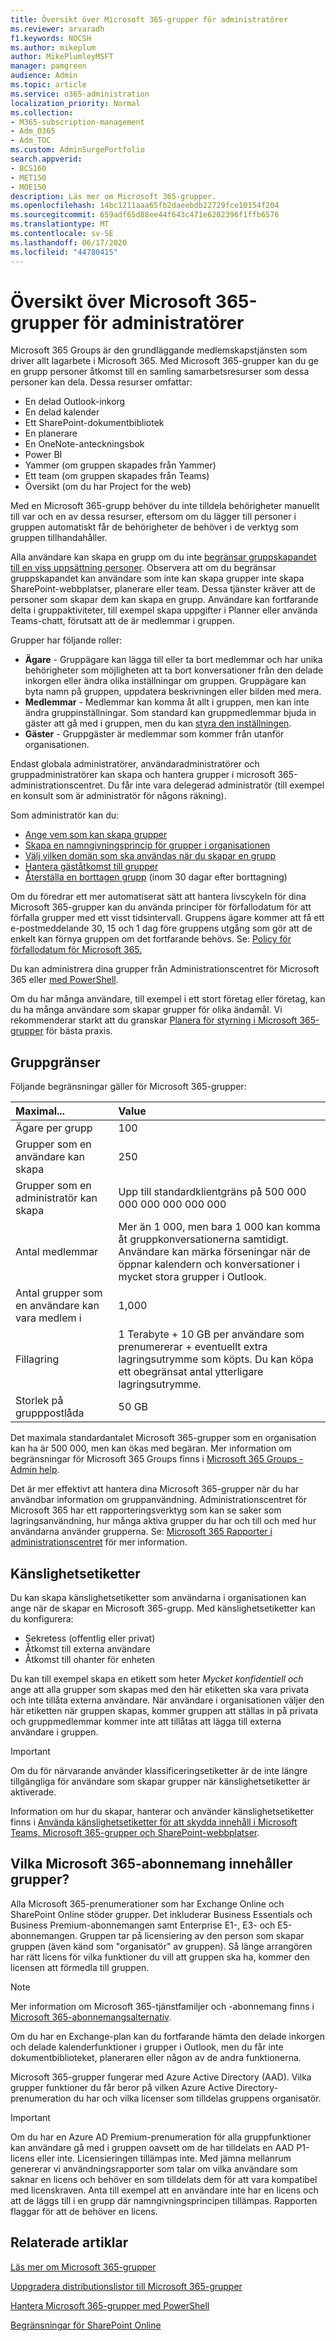 ```yaml
---
title: Översikt över Microsoft 365-grupper för administratörer
ms.reviewer: arvaradh
f1.keywords: NOCSH
ms.author: mikeplum
author: MikePlumleyMSFT
manager: pamgreen
audience: Admin
ms.topic: article
ms.service: o365-administration
localization_priority: Normal
ms.collection:
- M365-subscription-management
- Adm_O365
- Adm_TOC
ms.custom: AdminSurgePortfolio
search.appverid:
- BCS160
- MET150
- MOE150
description: Läs mer om Microsoft 365-grupper.
ms.openlocfilehash: 14bc1211aaa65fb2daeebdb22729fce10154f204
ms.sourcegitcommit: 659adf65d88ee44f643c471e6202396f1ffb6576
ms.translationtype: MT
ms.contentlocale: sv-SE
ms.lasthandoff: 06/17/2020
ms.locfileid: "44780415"
---
```

# <a name="overview-of-microsoft-365-groups-for-administrators"></a>Översikt över Microsoft 365-grupper för administratörer

Microsoft 365 Groups är den grundläggande medlemskapstjänsten som driver allt lagarbete i Microsoft 365. Med Microsoft 365-grupper kan du ge en grupp personer åtkomst till en samling samarbetsresurser som dessa personer kan dela. Dessa resurser omfattar:

- En delad Outlook-inkorg
- En delad kalender
- Ett SharePoint-dokumentbibliotek
- En planerare
- En OneNote-anteckningsbok
- Power BI
- Yammer (om gruppen skapades från Yammer)
- Ett team (om gruppen skapades från Teams)
- Översikt (om du har Project for the web)

Med en Microsoft 365-grupp behöver du inte tilldela behörigheter manuellt till var och en av dessa resurser, eftersom om du lägger till personer i gruppen automatiskt får de behörigheter de behöver i de verktyg som gruppen tillhandahåller.

Alla användare kan skapa en grupp om du inte [begränsar gruppskapandet till en viss uppsättning personer](manage-creation-of-groups.md). Observera att om du begränsar gruppskapandet kan användare som inte kan skapa grupper inte skapa SharePoint-webbplatser, planerare eller team. Dessa tjänster kräver att de personer som skapar dem kan skapa en grupp. Användare kan fortfarande delta i gruppaktiviteter, till exempel skapa uppgifter i Planner eller använda Teams-chatt, förutsatt att de är medlemmar i gruppen.

Grupper har följande roller:

- **Ägare** - Gruppägare kan lägga till eller ta bort medlemmar och har unika behörigheter som möjligheten att ta bort konversationer från den delade inkorgen eller ändra olika inställningar om gruppen. Gruppägare kan byta namn på gruppen, uppdatera beskrivningen eller bilden med mera.
- **Medlemmar** - Medlemmar kan komma åt allt i gruppen, men kan inte ändra gruppinställningar. Som standard kan gruppmedlemmar bjuda in gäster att gå med i gruppen, men du kan [styra den inställningen](manage-guest-access-in-groups.md).
- **Gäster** - Gruppgäster är medlemmar som kommer från utanför organisationen.

Endast globala administratörer, användaradministratörer och gruppadministratörer kan skapa och hantera grupper i microsoft 365-administrationscentret. Du får inte vara delegerad administratör (till exempel en konsult som är administratör för någons räkning).

Som administratör kan du:

- [Ange vem som kan skapa grupper](manage-creation-of-groups.md)
- [Skapa en namngivningsprincip för grupper i organisationen](groups-naming-policy.md)
- [Välj vilken domän som ska användas när du skapar en grupp](choose-domain-to-create-groups.md)
- [Hantera gäståtkomst till grupper](manage-guest-access-in-groups.md)
- [Återställa en borttagen grupp](restore-deleted-group.md) (inom 30 dagar efter borttagning)

Om du föredrar ett mer automatiserat sätt att hantera livscykeln för dina Microsoft 365-grupper kan du använda principer för förfallodatum för att förfalla grupper med ett visst tidsintervall. Gruppens ägare kommer att få ett e-postmeddelande 30, 15 och 1 dag före gruppens utgång som gör att de enkelt kan förnya gruppen om det fortfarande behövs. Se: [Policy för förfallodatum för Microsoft 365.](office-365-groups-expiration-policy.md)

Du kan administrera dina grupper från Administrationscentret för Microsoft 365 eller [med PowerShell](https://docs.microsoft.com/office365/enterprise/powershell/manage-office-365-groups-with-powershell).

Om du har många användare, till exempel i ett stort företag eller företag, kan du ha många användare som skapar grupper för olika ändamål. Vi rekommenderar starkt att du granskar [Planera för styrning i Microsoft 365-grupper](plan-for-groups-governance.md) för bästa praxis.

## <a name="group-limits"></a>Gruppgränser

Följande begränsningar gäller för Microsoft 365-grupper:

|Maximal...|Value|
|:---------|:----|
|Ägare per grupp|100|
|Grupper som en användare kan skapa|250|
|Grupper som en administratör kan skapa|Upp till standardklientgräns på 500 000 000 000 000 000 000|
|Antal medlemmar|Mer än 1 000, men bara 1 000 kan komma åt gruppkonversationerna samtidigt. <br>Användare kan märka förseningar när de öppnar kalendern och konversationer i mycket stora grupper i Outlook.|
|Antal grupper som en användare kan vara medlem i|1,000|
|Fillagring|1 Terabyte + 10 GB per användare som prenumererar + eventuellt extra lagringsutrymme som köpts. Du kan köpa ett obegränsat antal ytterligare lagringsutrymme.|
|Storlek på grupppostlåda|50 GB|

Det maximala standardantalet Microsoft 365-grupper som en organisation kan ha är 500 000, men kan ökas med begäran. Mer information om begränsningar för Microsoft 365 Groups finns i [Microsoft 365 Groups - Admin help](https://support.microsoft.com/office/b565caa1-5c40-40ef-9915-60fdb2d97fa2).

Det är mer effektivt att hantera dina Microsoft 365-grupper när du har användbar information om gruppanvändning. Administrationscentret för Microsoft 365 har ett rapporteringsverktyg som kan se saker som lagringsanvändning, hur många aktiva grupper du har och till och med hur användarna använder grupperna. Se: [Microsoft 365 Rapporter i administrationscentret](../activity-reports/office-365-groups.md) för mer information.

## <a name="sensitivity-labels"></a>Känslighetsetiketter

Du kan skapa känslighetsetiketter som användarna i organisationen kan ange när de skapar en Microsoft 365-grupp. Med känslighetsetiketter kan du konfigurera: 

- Sekretess (offentlig eller privat)
- Åtkomst till externa användare
- Åtkomst till ohanter för enheten

Du kan till exempel skapa en etikett som heter *Mycket konfidentiell och* ange att alla grupper som skapas med den här etiketten ska vara privata och inte tillåta externa användare. När användare i organisationen väljer den här etiketten när gruppen skapas, kommer gruppen att ställas in på privata och gruppmedlemmar kommer inte att tillåtas att lägga till externa användare i gruppen.

> [!IMPORTANT]
> Om du för närvarande använder klassificeringsetiketter är de inte längre tillgängliga för användare som skapar grupper när känslighetsetiketter är aktiverade. 

Information om hur du skapar, hanterar och använder känslighetsetiketter finns i [Använda känslighetsetiketter för att skydda innehåll i Microsoft Teams, Microsoft 365-grupper och SharePoint-webbplatser](https://docs.microsoft.com/microsoft-365/compliance/sensitivity-labels-teams-groups-sites).

## <a name="which-microsoft-365-plans-include-groups"></a>Vilka Microsoft 365-abonnemang innehåller grupper?

Alla Microsoft 365-prenumerationer som har Exchange Online och SharePoint Online stöder grupper. Det inkluderar Business Essentials och Business Premium-abonnemangen samt Enterprise E1-, E3- och E5-abonnemangen. Gruppen tar på licensiering av den person som skapar gruppen (även känd som "organisatör" av gruppen). Så länge arrangören har rätt licens för vilka funktioner du vill att gruppen ska ha, kommer den licensen att förmedla till gruppen.

> [!NOTE]
> Mer information om Microsoft 365-tjänstfamiljer och -abonnemang finns i [Microsoft 365-abonnemangsalternativ](https://docs.microsoft.com/office365/servicedescriptions/office-365-platform-service-description/office-365-plan-options).

Om du har en Exchange-plan kan du fortfarande hämta den delade inkorgen och delade kalenderfunktioner i grupper i Outlook, men du får inte dokumentbiblioteket, planeraren eller någon av de andra funktionerna.

Microsoft 365-grupper fungerar med Azure Active Directory (AAD). Vilka grupper funktioner du får beror på vilken Azure Active Directory-prenumeration du har och vilka licenser som tilldelas gruppens organisatör.

> [!IMPORTANT]
> Om du har en Azure AD Premium-prenumeration för alla gruppfunktioner kan användare gå med i gruppen oavsett om de har tilldelats en AAD P1-licens eller inte. Licensieringen tillämpas inte.
> Med jämna mellanrum genererar vi användningsrapporter som talar om vilka användare som saknar en licens och behöver en som tilldelats dem för att vara kompatibel med licenskraven. Anta till exempel att en användare inte har en licens och att de läggs till i en grupp där namngivningsprincipen tillämpas. Rapporten flaggar för att de behöver en licens.

## <a name="related-articles"></a>Relaterade artiklar

[Läs mer om Microsoft 365-grupper](https://support.microsoft.com/office/b565caa1-5c40-40ef-9915-60fdb2d97fa2)

[Uppgradera distributionslistor till Microsoft 365-grupper](../manage/upgrade-distribution-lists.md)

[Hantera Microsoft 365-grupper med PowerShell](https://docs.microsoft.com/office365/enterprise/powershell/manage-office-365-groups-with-powershell)

[Begränsningar för SharePoint Online](https://docs.microsoft.com/office365/servicedescriptions/sharepoint-online-service-description/sharepoint-online-limits)
